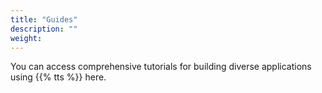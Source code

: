 ```yaml
---
title: "Guides"
description: ""
weight: 
---
```


You can access comprehensive tutorials for building diverse applications using {{% tts %}} here.
